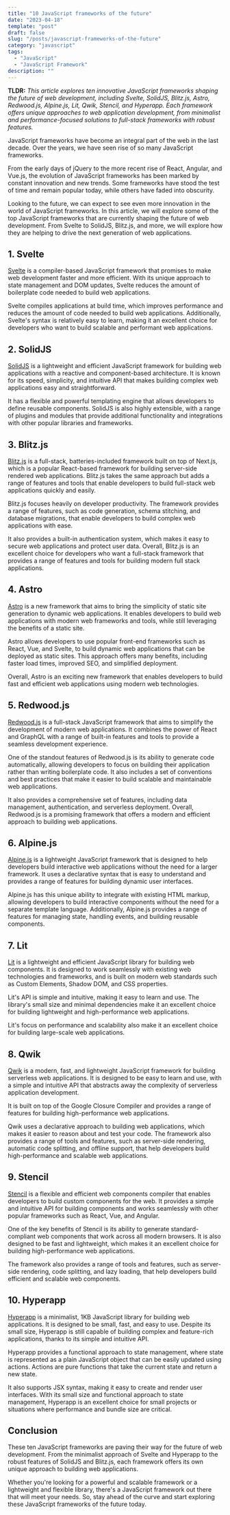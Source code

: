 ```yaml
---
title: "10 JavaScript frameworks of the future"
date: "2023-04-18"
template: "post"
draft: false
slug: "/posts/javascript-frameworks-of-the-future"
category: "javascript"
tags:
  - "JavaScript"
  - "JavaScript Framework"
description: ""
---
```


**TLDR:** _This article explores ten innovative JavaScript frameworks shaping the future of web development, including Svelte, SolidJS, Blitz.js, Astro, Redwood.js, Alpine.js, Lit, Qwik, Stencil, and Hyperapp. Each framework offers unique approaches to web application development, from minimalist and performance-focused solutions to full-stack frameworks with robust features._

JavaScript frameworks have become an integral part of the web in the last decade. Over the years, we have seen rise of so many JavaScript frameworks.

From the early days of jQuery to the more recent rise of React, Angular, and Vue.js, the evolution of JavaScript frameworks has been marked by constant innovation and new trends. Some frameworks have stood the test of time and remain popular today, while others have faded into obscurity.

Looking to the future, we can expect to see even more innovation in the world of JavaScript frameworks. In this article, we will explore some of the top JavaScript frameworks that are currently shaping the future of web development. From Svelte to SolidJS, Blitz.js, and more, we will explore how they are helping to drive the next generation of web applications.

## 1. Svelte

[Svelte](https://svelte.dev/) is a compiler-based JavaScript framework that promises to make web development faster and more efficient. With its unique approach to state management and DOM updates, Svelte reduces the amount of boilerplate code needed to build web applications.

Svelte compiles applications at build time, which improves performance and reduces the amount of code needed to build web applications. Additionally, Svelte's syntax is relatively easy to learn, making it an excellent choice for developers who want to build scalable and performant web applications.

## 2. SolidJS

[SolidJS](https://www.solidjs.com/) is a lightweight and efficient JavaScript framework for building web applications with a reactive and component-based architecture. It is known for its speed, simplicity, and intuitive API that makes building complex web applications easy and straightforward.

It has a flexible and powerful templating engine that allows developers to define reusable components. SolidJS is also highly extensible, with a range of plugins and modules that provide additional functionality and integrations with other popular libraries and frameworks.

## 3. Blitz.js

[Blitz.js](https://blitzjs.com/) is a full-stack, batteries-included framework built on top of Next.js, which is a popular React-based framework for building server-side rendered web applications. Blitz.js takes the same approach but adds a range of features and tools that enable developers to build full-stack web applications quickly and easily.

Blitz.js focuses heavily on developer productivity. The framework provides a range of features, such as code generation, schema stitching, and database migrations, that enable developers to build complex web applications with ease.

It also provides a built-in authentication system, which makes it easy to secure web applications and protect user data. Overall, Blitz.js is an excellent choice for developers who want a full-stack framework that provides a range of features and tools for building modern full stack applications.

## 4. Astro

[Astro](https://astro.build/) is a new framework that aims to bring the simplicity of static site generation to dynamic web applications. It enables developers to build web applications with modern web frameworks and tools, while still leveraging the benefits of a static site.

Astro allows developers to use popular front-end frameworks such as React, Vue, and Svelte, to build dynamic web applications that can be deployed as static sites. This approach offers many benefits, including faster load times, improved SEO, and simplified deployment.

Overall, Astro is an exciting new framework that enables developers to build fast and efficient web applications using modern web technologies.

## 5. Redwood.js

[Redwood.js](https://redwoodjs.com/) is a full-stack JavaScript framework that aims to simplify the development of modern web applications. It combines the power of React and GraphQL with a range of built-in features and tools to provide a seamless development experience.

One of the standout features of Redwood.js is its ability to generate code automatically, allowing developers to focus on building their application rather than writing boilerplate code. It also includes a set of conventions and best practices that make it easier to build scalable and maintainable web applications.

It also provides a comprehensive set of features, including data management, authentication, and serverless deployment. Overall, Redwood.js is a promising framework that offers a modern and efficient approach to building web applications.

## 6. Alpine.js

[Alpine.js](https://alpinejs.dev/) is a lightweight JavaScript framework that is designed to help developers build interactive web applications without the need for a larger framework. It uses a declarative syntax that is easy to understand and provides a range of features for building dynamic user interfaces.

Alpine.js has this unique ability to integrate with existing HTML markup, allowing developers to build interactive components without the need for a separate template language. Additionally, Alpine.js provides a range of features for managing state, handling events, and building reusable components.

## 7. Lit

[Lit](https://lit.dev/) is a lightweight and efficient JavaScript library for building web components. It is designed to work seamlessly with existing web technologies and frameworks, and is built on modern web standards such as Custom Elements, Shadow DOM, and CSS properties.

Lit's API is simple and intuitive, making it easy to learn and use. The library's small size and minimal dependencies make it an excellent choice for building lightweight and high-performance web applications.

Lit's focus on performance and scalability also make it an excellent choice for building large-scale web applications.

## 8. Qwik

[Qwik](https://qwik.builder.io/) is a modern, fast, and lightweight JavaScript framework for building serverless web applications. It is designed to be easy to learn and use, with a simple and intuitive API that abstracts away the complexity of serverless application development.

It is built on top of the Google Closure Compiler and provides a range of features for building high-performance web applications.

Qwik uses a declarative approach to building web applications, which makes it easier to reason about and test your code. The framework also provides a range of tools and features, such as server-side rendering, automatic code splitting, and offline support, that help developers build high-performance and scalable web applications.

## 9. Stencil

[Stencil](https://stenciljs.com/) is a flexible and efficient web components compiler that enables developers to build custom components for the web. It provides a simple and intuitive API for building components and works seamlessly with other popular frameworks such as React, Vue, and Angular.

One of the key benefits of Stencil is its ability to generate standard-compliant web components that work across all modern browsers. It is also designed to be fast and lightweight, which makes it an excellent choice for building high-performance web applications.

The framework also provides a range of tools and features, such as server-side rendering, code splitting, and lazy loading, that help developers build efficient and scalable web components.

## 10. Hyperapp

[Hyperapp](https://github.com/jorgebucaran/hyperapp) is a minimalist, 1KB JavaScript library for building web applications. It is designed to be small, fast, and easy to use. Despite its small size, Hyperapp is still capable of building complex and feature-rich applications, thanks to its simple and intuitive API.

Hyperapp provides a functional approach to state management, where state is represented as a plain JavaScript object that can be easily updated using actions. Actions are pure functions that take the current state and return a new state.

It also supports JSX syntax, making it easy to create and render user interfaces. With its small size and functional approach to state management, Hyperapp is an excellent choice for small projects or situations where performance and bundle size are critical.

## Conclusion

These ten JavaScript frameworks are paving their way for the future of web development. From the minimalist approach of Svelte and Hyperapp to the robust features of SolidJS and Blitz.js, each framework offers its own unique approach to building web applications.

Whether you're looking for a powerful and scalable framework or a lightweight and flexible library, there's a JavaScript framework out there that will meet your needs. So, stay ahead of the curve and start exploring these JavaScript frameworks of the future today.
